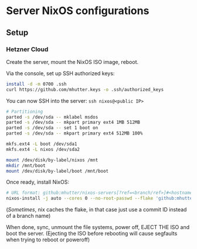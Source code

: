 # Server NixOS configurations

## Setup

### Hetzner Cloud

Create the server, mount the NixOS ISO image, reboot.

Via the console, set up SSH authorized keys:

```sh
install -d -m 0700 .ssh
curl https://github.com/mhutter.keys -o .ssh/authorized_keys
```

You can now SSH into the server: `ssh nixos@<public IP>`

```sh
# Partitioning
parted -s /dev/sda -- mklabel msdos
parted -s /dev/sda -- mkpart primary ext4 1MB 512MB
parted -s /dev/sda -- set 1 boot on
parted -s /dev/sda -- mkpart primary ext4 512MB 100%

mkfs.ext4 -L boot /dev/sda1
mkfs.ext4 -L nixos /dev/sda2

mount /dev/disk/by-label/nixos /mnt
mkdir /mnt/boot
mount /dev/disk/by-label/boot /mnt/boot
```

Once ready, install NixOS:

```sh
# URL format: github:mhutter/nixos-servers[?ref=<branch/ref>]#<hostname>
nixos-install -j auto --cores 0 --no-root-passwd --flake 'github:mhutter/nixos-servers?ref=dev#nix-cache'
```

(_Sometimes_, nix caches the flake, in that case just use a commit ID instead of a branch name)

When done, sync, unmount the file systems, power off, EJECT THE ISO and boot the server. (Ejecting the ISO before rebooting will cause segfaults when trying to reboot or poweroff)
